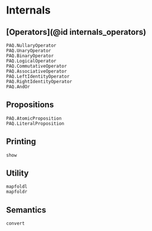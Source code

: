 
# Internals

## [Operators](@id internals_operators)

```@docs
PAQ.NullaryOperator
PAQ.UnaryOperator
PAQ.BinaryOperator
PAQ.LogicalOperator
PAQ.CommutativeOperator
PAQ.AssociativeOperator
PAQ.LeftIdentityOperator
PAQ.RightIdentityOperator
PAQ.AndOr
```

## Propositions

```@docs
PAQ.AtomicProposition
PAQ.LiteralProposition
```

## Printing

```@docs
show
```

## Utility

```@docs
mapfoldl
mapfoldr
```

## Semantics

```@docs
convert
```
